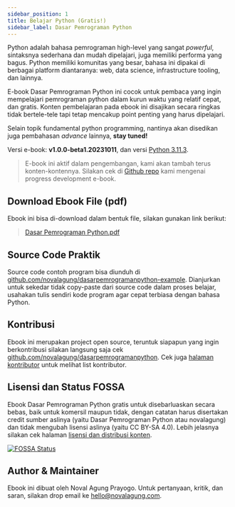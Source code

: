 ```yaml
---
sidebar_position: 1
title: Belajar Python (Gratis!)
sidebar_label: Dasar Pemrograman Python
---
```


Python adalah bahasa pemrograman high-level yang sangat *powerful*, sintaksnya sederhana dan mudah dipelajari, juga memiliki performa yang bagus. Python memiliki komunitas yang besar, bahasa ini dipakai di berbagai platform diantaranya: web, data science, infrastructure tooling, dan lainnya.

E-book Dasar Pemrograman Python ini cocok untuk pembaca yang ingin mempelajari pemrograman python dalam kurun waktu yang relatif cepat, dan gratis. Konten pembelajaran pada ebook ini disajikan secara ringkas tidak bertele-tele tapi tetap mencakup point penting yang harus dipelajari.

Selain topik fundamental python programming, nantinya akan disedikan juga pembahasan *advance* lainnya, **stay tuned!**

Versi e-book: **v1.0.0-beta1.20231011**, dan versi [Python 3.11.3](https://www.python.org/downloads/release/python-3106/).

> E-book ini aktif dalam pengembangan, kami akan tambah terus konten-kontennya. Silakan cek di [Github repo](https://github.com/novalagung/dasarpemrogramanpython) kami mengenai progress development e-book.

## Download Ebook File (pdf)

Ebook ini bisa di-download dalam bentuk file, silakan gunakan link berikut:

> [Dasar Pemrograman Python.pdf](https://github.com/novalagung/dasarpemrogramanpython/raw/ebooks/dasarpemrogramanpython.pdf?v=beta1.20231011)

## Source Code Praktik

Source code contoh program bisa diunduh di [github.com/novalagung/dasarpemrogramanpython-example](https://github.com/novalagung/dasarpemrogramanpython-example). Dianjurkan untuk sekedar tidak copy-paste dari source code dalam proses belajar, usahakan tulis sendiri kode program agar cepat terbiasa dengan bahasa Python.

## Kontribusi

Ebook ini merupakan project open source, teruntuk siapapun yang ingin berkontribusi silakan langsung saja cek [github.com/novalagung/dasarpemrogramanpython](https://github.com/novalagung/dasarpemrogramanpython). Cek juga [halaman kontributor](https://dasarpemrogramanpython.novalagung.com/CONTRIBUTING) untuk melihat list kontributor.

## Lisensi dan Status FOSSA

Ebook Dasar Pemrograman Python gratis untuk disebarluaskan secara bebas, baik untuk komersil maupun tidak, dengan catatan harus disertakan credit sumber aslinya (yaitu Dasar Pemrograman Python atau novalagung) dan tidak mengubah lisensi aslinya (yaitu CC BY-SA 4.0). Lebih jelasnya silakan cek halaman [lisensi dan distribusi konten](/LICENSE).

[![FOSSA Status](https://app.fossa.io/api/projects/git%2Bgithub.com%2Fnovalagung%2Fdasarpemrogramanpython.svg?type=large)](https://app.fossa.io/projects/git%2Bgithub.com%2Fnovalagung%2Fdasarpemrogramanpython?ref=badge_large)

## Author & Maintainer

Ebook ini dibuat oleh Noval Agung Prayogo. Untuk pertanyaan, kritik, dan saran, silakan drop email ke hello@novalagung.com.
